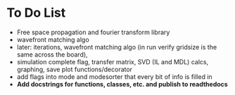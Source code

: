 # To Do List
- Free space propagation and fourier transform library
- wavefront matching algo
- later: iterations, wavefront matching algo (in run verify gridsize is the same across the board),
- simulation complete flag, transfer matrix, SVD (IL and MDL) calcs, graphing, save plot functions/decorator
- add flags into mode and modesorter that every bit of info is filled in
- **Add docstrings for functions, classes, etc. and publish to readthedocs**
